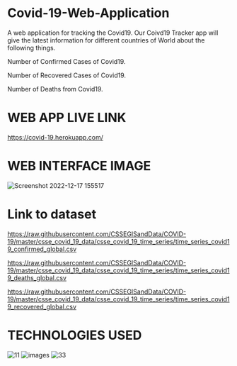 # Covid-19-Web-Application
A web application for tracking the Covid19. Our Coivd19 Tracker app will give the latest information for different countries of World about the following things.

Number of Confirmed Cases of Covid19.

Number of Recovered Cases of Covid19.

Number of Deaths from Covid19.

# WEB APP LIVE LINK

 https://covid-19.herokuapp.com/
 
 # WEB INTERFACE IMAGE
 ![Screenshot 2022-12-17 155517](https://user-images.githubusercontent.com/79755342/208237307-3a5686c6-661b-44cd-acd7-637a7fd0f1af.png)

 

# Link to dataset

https://raw.githubusercontent.com/CSSEGISandData/COVID-19/master/csse_covid_19_data/csse_covid_19_time_series/time_series_covid19_confirmed_global.csv

https://raw.githubusercontent.com/CSSEGISandData/COVID-19/master/csse_covid_19_data/csse_covid_19_time_series/time_series_covid19_deaths_global.csv

https://raw.githubusercontent.com/CSSEGISandData/COVID-19/master/csse_covid_19_data/csse_covid_19_time_series/time_series_covid19_recovered_global.csv

# TECHNOLOGIES USED
![11](https://user-images.githubusercontent.com/79755342/208235843-e1cc9422-5346-4293-9ecd-92287db8f3b4.png)
![images](https://user-images.githubusercontent.com/79755342/208235876-a12210e7-5e76-44e8-9ad5-0c490f77e4a8.png)
![33](https://user-images.githubusercontent.com/79755342/208235922-bd489ff4-3b2d-483e-b8f5-684667e98512.png)


